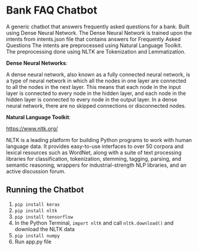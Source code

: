 # Bank FAQ Chatbot
A generic chatbot that answers frequently asked questions for a bank. Built using Dense Neural Network. The Dense Neural Network is trained upon the intents from intents.json file that contains answers for Frequently Asked Questions The intents are preprocessed using Natural Language Toolkit. The preprocessing done using NLTK are Tokenization and Lemmatization. 


**Dense Neural Networks**: 

A dense neural network, also known as a fully connected neural network, is a type of neural network in which all the nodes in one layer are connected to all the nodes in the next layer. This means that each node in the input layer is connected to every node in the hidden layer, and each node in the hidden layer is connected to every node in the output layer. In a dense neural network, there are no skipped connections or disconnected nodes.

**Natural Language Toolkit**:

https://www.nltk.org/

NLTK is a leading platform for building Python programs to work with human language data. It provides easy-to-use interfaces to over 50 corpora and lexical resources such as WordNet, along with a suite of text processing libraries for classification, tokenization, stemming, tagging, parsing, and semantic reasoning, wrappers for industrial-strength NLP libraries, and an active discussion forum.


## Running the Chatbot
1. ```pip install keras```
2. ```pip install nltk```
3. ```pip install tensorflow```
4. In the Python Terminal, ```import nltk``` and call ```nltk.download()``` and download the NLTK data
5. ```pip install numpy```
6. Run app.py file
